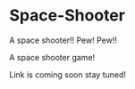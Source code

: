 # Space-Shooter

A space shooter!! Pew! Pew!!

A space shooter game!

Link is coming soon stay tuned!
